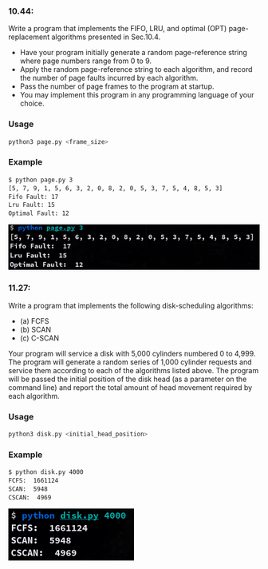 ### 10.44:
Write a program that implements the FIFO, LRU, and optimal (OPT) page-replacement algorithms presented in Sec.10.4.
- Have your program initially generate a random page-reference string where page numbers range from 0 to 9.
- Apply the random page-reference string to each algorithm, and record the number of page faults incurred by each algorithm.
- Pass the number of page frames to the program at startup.
- You may implement this program in any programming language of your choice.

### Usage
```bash
python3 page.py <frame_size>
```

### Example
```bash
$ python page.py 3
[5, 7, 9, 1, 5, 6, 3, 2, 0, 8, 2, 0, 5, 3, 7, 5, 4, 8, 5, 3]
Fifo Fault: 17
Lru Fault: 15
Optimal Fault: 12
```
![page](images/page.png)

### 11.27:
Write a program that implements the following disk-scheduling algorithms:
- (a) FCFS
- (b) SCAN
- (c\) C-SCAN

Your program will service a disk with 5,000 cylinders numbered 0 to 4,999. The program will generate a random series of 1,000 cylinder requests and service them according to each of the algorithms listed above. The program will be passed the initial position of the disk head (as a parameter on the command line) and report the total amount of head movement required by each algorithm.

### Usage
```bash
python3 disk.py <initial_head_position>
```

### Example
```bash
$ python disk.py 4000
FCFS:  1661124
SCAN:  5948
CSCAN:  4969
```
![disk](images/disk.png)
